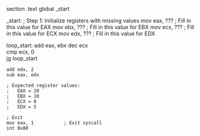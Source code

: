 section .text
global _start

_start:
    ; Step 1: Initialize registers with missing values
    mov eax, ???         ; Fill in this value for EAX
    mov ebx, ???         ; Fill in this value for EBX
    mov ecx, ???         ; Fill in this value for ECX
    mov edx, ???         ; Fill in this value for EDX

loop_start:
    add eax, ebx
    dec ecx              
    cmp ecx, 0           
    jg loop_start        


    add edx, 2          
    sub eax, edx      

    ; Expected register values:
    ;   EAX = 20
    ;   EBX = 10
    ;   ECX = 0
    ;   EDX = 5

    ; Exit
    mov eax, 1           ; Exit syscall
    int 0x80